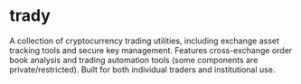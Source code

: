 # trady
A collection of cryptocurrency trading utilities, including exchange asset tracking tools and secure key management. Features cross-exchange order book analysis and trading automation tools (some components are private/restricted). Built for both individual traders and institutional use.
